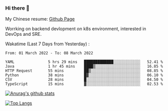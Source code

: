 ### Hi there 👋

My Chinese resume: [Github Page](https://spencercjh.github.io/resume/)

Worrking on backend devlopment on k8s environment, interested in DevOps and SRE.

Wakatime (Last 7 Days from Yesterday) :

<!--START_SECTION:waka-->

```text
From: 01 March 2022 - To: 08 March 2022

YAML               5 hrs 29 mins   █████████████░░░░░░░░░░░░   52.41 %
Java               1 hr 45 mins    ████▒░░░░░░░░░░░░░░░░░░░░   16.85 %
HTTP Request       55 mins         ██▒░░░░░░░░░░░░░░░░░░░░░░   08.85 %
Python             38 mins         █▓░░░░░░░░░░░░░░░░░░░░░░░   06.10 %
CSV                28 mins         █░░░░░░░░░░░░░░░░░░░░░░░░   04.50 %
TypeScript         15 mins         ▓░░░░░░░░░░░░░░░░░░░░░░░░   02.53 %
```

<!--END_SECTION:waka-->

[![Anurag's github stats](https://github-readme-stats.vercel.app/api?username=spencercjh&theme=tokyonight&show_icons=true)](https://github.com/anuraghazra/github-readme-stats)

[![Top Langs](https://github-readme-stats.vercel.app/api/top-langs/?username=spencercjh&layout=compact&theme=tokyonight)](https://github.com/anuraghazra/github-readme-stats)
